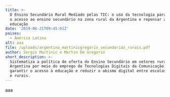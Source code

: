 ```yaml
---
title: >-
  O Ensino Secundário Rural Mediado pelas TIC: o uso da tecnologia para garantir
  o acesso ao ensino secundário na zona rural da Argentina e repensar a
  educação 
date: '2019-06-21T09:45:01Z'
paises:
  - América Latina
alt: aaa
file: /uploads/argentina_martinicgregorio_secundarias_rurais.pdf
author: Sergio Martinic e Martin De Gregorio
short_description: >-
  Sistematiza a política de oferta do Ensino Secundário em setores rurais na
  Argentina por meio do emprego de Tecnologias Digitais da Comunicação, a fim de
  garantir o acesso à educação e reduzir o abismo digital entre escolas urbanas
  e rurais.
---
```

aaa
